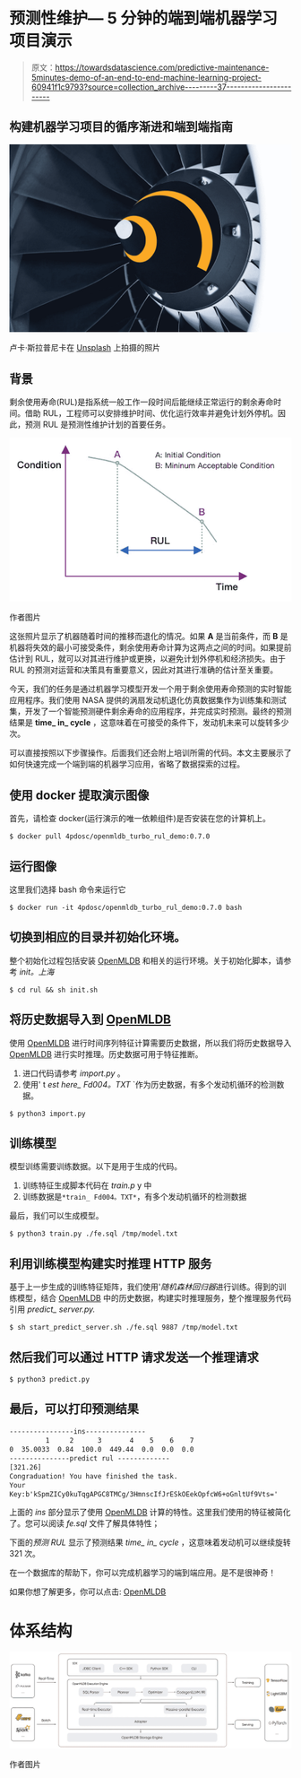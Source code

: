 # 预测性维护— 5 分钟的端到端机器学习项目演示

> 原文：<https://towardsdatascience.com/predictive-maintenance-5minutes-demo-of-an-end-to-end-machine-learning-project-60941f1c9793?source=collection_archive---------37----------------------->

## 构建机器学习项目的循序渐进和端到端指南

![](img/a6091ed57adfc45e2487e3c4c5ae415d.png)

卢卡·斯拉普尼卡在 [Unsplash](https://unsplash.com?utm_source=medium&utm_medium=referral) 上拍摄的照片

## 背景

剩余使用寿命(RUL)是指系统一般工作一段时间后能继续正常运行的剩余寿命时间。借助 RUL，工程师可以安排维护时间、优化运行效率并避免计划外停机。因此，预测 RUL 是预测性维护计划的首要任务。

![](img/e2899a6b850c02259f08b1c6bd774d7c.png)

作者图片

这张照片显示了机器随着时间的推移而退化的情况。如果 **A** 是当前条件，而 **B** 是机器将失效的最小可接受条件，剩余使用寿命计算为这两点之间的时间。如果提前估计到 RUL，就可以对其进行维护或更换，以避免计划外停机和经济损失。由于 RUL 的预测对运营和决策具有重要意义，因此对其进行准确的估计至关重要。

今天，我们的任务是通过机器学习模型开发一个用于剩余使用寿命预测的实时智能应用程序。我们使用 NASA 提供的涡扇发动机退化仿真数据集作为训练集和测试集，开发了一个智能预测硬件剩余寿命的应用程序，并完成实时预测。最终的预测结果是 **time_ in_ cycle** ，这意味着在可接受的条件下，发动机未来可以旋转多少次。

可以直接按照以下步骤操作。后面我们还会附上培训所需的代码。本文主要展示了如何快速完成一个端到端的机器学习应用，省略了数据探索的过程。

## 使用 docker 提取演示图像

首先，请检查 docker(运行演示的唯一依赖组件)是否安装在您的计算机上。

```
$ docker pull 4pdosc/openmldb_turbo_rul_demo:0.7.0
```

## 运行图像

这里我们选择 bash 命令来运行它

```
$ docker run -it 4pdosc/openmldb_turbo_rul_demo:0.7.0 bash
```

## 切换到相应的目录并初始化环境。

整个初始化过程包括安装 [OpenMLDB](https://github.com/4paradigm/OpenMLDB) 和相关的运行环境。关于初始化脚本，请参考 *init。上海*

```
$ cd rul && sh init.sh
```

## 将历史数据导入到 [OpenMLDB](https://github.com/4paradigm/OpenMLDB)

使用 [OpenMLDB](https://github.com/4paradigm/OpenMLDB) 进行时间序列特征计算需要历史数据，所以我们将历史数据导入 [OpenMLDB](https://github.com/4paradigm/OpenMLDB) 进行实时推理。历史数据可用于特征推断。

1.  进口代码请参考 *import.py* 。
2.  使用' t *est here_ Fd004。TXT* `作为历史数据，有多个发动机循环的检测数据。

```
$ python3 import.py
```

## 训练模型

模型训练需要训练数据。以下是用于生成的代码。

1.  训练特征生成脚本代码在 *train.p* y 中
2.  训练数据是` *train_ Fd004。TXT* `，有多个发动机循环的检测数据

最后，我们可以生成模型。

```
$ python3 train.py ./fe.sql /tmp/model.txt
```

## 利用训练模型构建实时推理 HTTP 服务

基于上一步生成的训练特征矩阵，我们使用'*随机森林回归器*进行训练。得到的训练模型，结合 [OpenMLDB](https://github.com/4paradigm/OpenMLDB) 中的历史数据，构建实时推理服务，整个推理服务代码引用 *predict_ server.py.*

```
$ sh start_predict_server.sh ./fe.sql 9887 /tmp/model.txt
```

## 然后我们可以通过 HTTP 请求发送一个推理请求

```
$ python3 predict.py
```

## 最后，可以打印预测结果

```
----------------ins---------------
         1     2      3       4    5    6    7
0  35.0033  0.84  100.0  449.44  0.0  0.0  0.0
---------------predict rul -------------
[321.26]
Congraduation! You have finished the task.
Your Key:b'kSpmZICy0kuTqgAPGC8TMCg/3HmnscIfJrESkOEekOpfcW6+oGnltUf9Vts='
```

上面的 *ins* 部分显示了使用 [OpenMLDB](https://github.com/4paradigm/OpenMLDB) 计算的特性。这里我们使用的特征被简化了。您可以阅读 *fe.sql* 文件了解具体特性；

下面的*预测 RUL* 显示了预测结果 *time_ in_ cycle* ，这意味着发动机可以继续旋转 321 次。

在一个数据库的帮助下，你可以完成机器学习的端到端应用。是不是很神奇！

如果你想了解更多，你可以点击: [OpenMLDB](https://github.com/4paradigm/OpenMLDB)

# 体系结构

![](img/95c10bf2e417a06eb686d32cce22679c.png)

作者图片